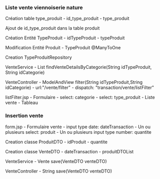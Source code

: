 ### Liste vente viennoiserie nature

Création table type_produit
    -   id_type_produit
    -   type_produit

Ajout de id_type_produit dans la table produit

Création Entité TypeProduit
    -   idTypeProduit
    -   typeProduit

Modification Entité Produit
    -   TypeProduit @ManyToOne

Creation TypeProduitRepository

VenteService
    -   List<VenteDetails> findVenteDetailsByCategorie(String idTypeProduit, String idCategorie)

VenteController
    -   ModelAndView filter(String idTypeProduit,String idCategorie)
            -   url:"/vente/filter"
            -   dispatch: "transaction/vente/listFilter"

listFilter.jsp
    -   Formulaire
        -   select: categorie
        -   select: type_produit
    -   Liste vente
        -   Tableau

### Insertion vente

form.jsp
    -   Formulaire vente
        -   input type date: dateTransaction
        -   Un ou plusieurs select: produit
        -   Un ou plusieurs input type number: quantite

Creation classe ProduitDTO
    -   idProduit
    -   quantite

Creation classe VenteDTO
    -   dateTransaction
    -   produitDTOList

VenteService
    -   Vente save(VenteDTO venteDTO)

VenteController
    -   String save(VenteDTO venteDTO)